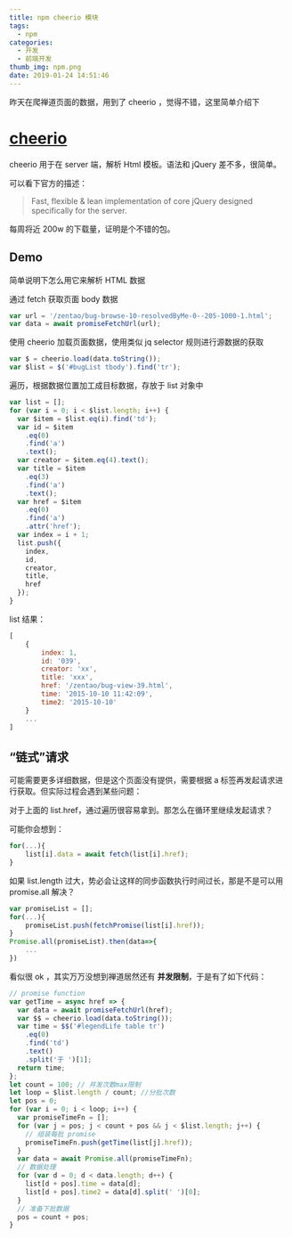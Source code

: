 ```yaml
---
title: npm cheerio 模块
tags:
  - npm
categories:
  - 开发
  - 前端开发
thumb_img: npm.png
date: 2019-01-24 14:51:46
---
```


昨天在爬禅道页面的数据，用到了 cheerio ，觉得不错，这里简单介绍下

# [cheerio](https://www.npmjs.com/package/cheerio)

cheerio 用于在 server 端，解析 Html 模板。语法和 jQuery 差不多，很简单。

可以看下官方的描述：

> Fast, flexible & lean implementation of core jQuery designed specifically for the server.

每周将近 200w 的下载量，证明是个不错的包。

## Demo

简单说明下怎么用它来解析 HTML 数据

通过 fetch 获取页面 body 数据

```js
var url = '/zentao/bug-browse-10-resolvedByMe-0--205-1000-1.html';
var data = await promiseFetchUrl(url);
```

使用 cheerio 加载页面数据，使用类似 jq selector 规则进行源数据的获取

```js
var $ = cheerio.load(data.toString());
var $list = $('#bugList tbody').find('tr');
```

遍历，根据数据位置加工成目标数据，存放于 list 对象中

```js
var list = [];
for (var i = 0; i < $list.length; i++) {
  var $item = $list.eq(i).find('td');
  var id = $item
    .eq(0)
    .find('a')
    .text();
  var creator = $item.eq(4).text();
  var title = $item
    .eq(3)
    .find('a')
    .text();
  var href = $item
    .eq(0)
    .find('a')
    .attr('href');
  var index = i + 1;
  list.push({
    index,
    id,
    creator,
    title,
    href
  });
}
```

list 结果：

```js
[
	{
		index: 1,
		id: '039',
		creator: 'xx',
		title: 'xxx',
		href: '/zentao/bug-view-39.html',
		time: '2015-10-10 11:42:09',
		time2: '2015-10-10'
	}
    ...
]
```

## “链式”请求

可能需要更多详细数据，但是这个页面没有提供，需要根据 a 标签再发起请求进行获取。但实际过程会遇到某些问题：

对于上面的 list.href，通过遍历很容易拿到。那怎么在循环里继续发起请求？

可能你会想到：

```js
for(...){
    list[i].data = await fetch(list[i].href);
}
```

如果 list.length 过大，势必会让这样的同步函数执行时间过长，那是不是可以用 promise.all 解决？

```js
var promiseList = [];
for(...){
    promiseList.push(fetchPromise(list[i].href));
}
Promise.all(promiseList).then(data=>{
    ...
})
```

看似很 ok ，其实万万没想到禅道居然还有 **并发限制**，于是有了如下代码：

```js
// promise function
var getTime = async href => {
  var data = await promiseFetchUrl(href);
  var $$ = cheerio.load(data.toString());
  var time = $$('#legendLife table tr')
    .eq(0)
    .find('td')
    .text()
    .split('于 ')[1];
  return time;
};
let count = 100; // 并发次数max限制
let loop = $list.length / count; //分批次数
let pos = 0;
for (var i = 0; i < loop; i++) {
  var promiseTimeFn = [];
  for (var j = pos; j < count + pos && j < $list.length; j++) {
    // 组装每批 promise
    promiseTimeFn.push(getTime(list[j].href));
  }
  var data = await Promise.all(promiseTimeFn);
  // 数据处理
  for (var d = 0; d < data.length; d++) {
    list[d + pos].time = data[d];
    list[d + pos].time2 = data[d].split(' ')[0];
  }
  // 准备下批数据
  pos = count + pos;
}
```
